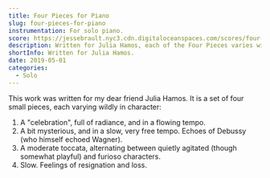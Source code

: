 ```yaml
---
title: Four Pieces for Piano
slug: four-pieces-for-piano
instrumentation: For solo piano.
score: https://jessebrault.nyc3.cdn.digitaloceanspaces.com/scores/four-pieces-for-piano.pdf
description: Written for Julia Hamos, each of the Four Pieces varies wildly in character.
shortInfo: Written for Julia Hamos.
date: 2019-05-01
categories: 
  - Solo
---
```

This work was written for my dear friend Julia Hamos. 
It is a set of four small pieces, each varying wildly in character:

1. A "celebration", full of radiance, and in a flowing tempo.
2. A bit mysterious, and in a slow, very free tempo. Echoes of Debussy (who himself echoed Wagner).
3. A moderate toccata, alternating between quietly agitated (though somewhat playful) and furioso characters.
4. Slow. Feelings of resignation and loss.
